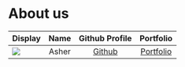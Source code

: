 # About us

Display | Name | Github Profile | Portfolio 
--------|:----:|:--------------:|:---------:
![](https://via.placeholder.com/100.png?text=Photo) | Asher | [Github](https://github.com/Ashertan256/) | [Portfolio](docs/team/johndoe.md)